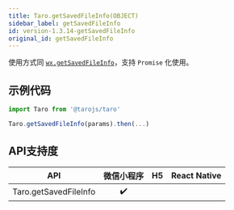 ```yaml
---
title: Taro.getSavedFileInfo(OBJECT)
sidebar_label: getSavedFileInfo
id: version-1.3.14-getSavedFileInfo
original_id: getSavedFileInfo
---
```



使用方式同 [`wx.getSavedFileInfo`](https://developers.weixin.qq.com/miniprogram/dev/api/wx.getSavedFileInfo.html)，支持 `Promise` 化使用。

## 示例代码

```jsx
import Taro from '@tarojs/taro'

Taro.getSavedFileInfo(params).then(...)
```



## API支持度


| API | 微信小程序 | H5 | React Native |
| :-: | :-: | :-: | :-: |
| Taro.getSavedFileInfo | ✔️ |  |  |


